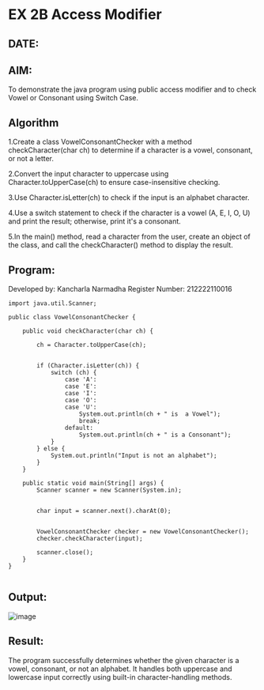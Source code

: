 
# EX 2B Access Modifier
## DATE:
## AIM:
To demonstrate the java program using public access modifier and to check Vowel or Consonant using Switch Case.




## Algorithm

1.Create a class VowelConsonantChecker with a method checkCharacter(char ch) to determine if a character is a vowel, consonant, or not a letter.

2.Convert the input character to uppercase using Character.toUpperCase(ch) to ensure case-insensitive checking.

3.Use Character.isLetter(ch) to check if the input is an alphabet character.

4.Use a switch statement to check if the character is a vowel (A, E, I, O, U) and print the result; otherwise, print it's a consonant.

5.In the main() method, read a character from the user, create an object of the class, and call the checkCharacter() method to display the result.




## Program:

Developed by: Kancharla Narmadha
Register Number: 212222110016
```
import java.util.Scanner;

public class VowelConsonantChecker { 

    public void checkCharacter(char ch) {
       
        ch = Character.toUpperCase(ch);

       
        if (Character.isLetter(ch)) {
            switch (ch) {
                case 'A':
                case 'E':
                case 'I':
                case 'O':
                case 'U':
                    System.out.println(ch + " is  a Vowel");
                    break;
                default:
                    System.out.println(ch + " is a Consonant");
            }
        } else {
            System.out.println("Input is not an alphabet");
        }
    }

    public static void main(String[] args) {
        Scanner scanner = new Scanner(System.in);

      
        char input = scanner.next().charAt(0);

       
        VowelConsonantChecker checker = new VowelConsonantChecker();
        checker.checkCharacter(input);

        scanner.close();
    }
}


```

## Output:
![image](https://github.com/user-attachments/assets/3426d9e4-2a33-4c58-8d7c-25e797dad2bc)


## Result:
The program successfully determines whether the given character is a vowel, consonant, or not an alphabet. It handles both uppercase and lowercase input correctly using built-in character-handling methods.



